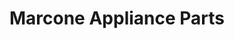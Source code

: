---
title: "Marcone Appliance Parts"
url: /malden/marcone-appliance-parts/
shop: Haushaltsgeräte
---
